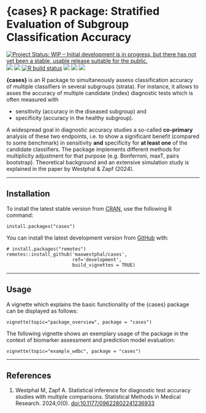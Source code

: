 <!-- README.md is generated from README.Rmd. Please edit that file -->

# {cases} R package: Stratified Evaluation of Subgroup Classification Accuracy

<!-- badges: start -->

[![Project Status: WIP – Initial development is in progress, but there
has not yet been a stable, usable release suitable for the
public.](https://www.repostatus.org/badges/latest/active.svg)](https://www.repostatus.org/#active)
[![](https://img.shields.io/badge/devel%20version-0.1.5-blue.svg)](https://github.com/maxwestphal/cases)
[![](https://www.r-pkg.org/badges/version/cases?color=orange)](https://cran.r-project.org/package=cases)
[![R build
status](https://github.com/maxwestphal/cases/workflows/R-CMD-check/badge.svg)](https://github.com/maxwestphal/cases/actions)
[![](https://codecov.io/gh/maxwestphal/cases/branch/main/graph/badge.svg)](https://codecov.io/gh/maxwestphal/cases)
[![](https://img.shields.io/badge/paper-SMMR-gold.svg)](https://journals.sagepub.com/doi/full/10.1177/09622802241236933)
[![](https://img.shields.io/badge/preprint-arXiv-gold.svg)](https://arxiv.org/abs/2105.13469)
<!-- badges: end -->

**{cases}** is an R package to simultaneously assess classification
accuracy of multiple classifiers in several subgroups (strata). For
instance, it allows to asses the accuracy of multiple candidate (index)
diagnostic tests which is often measured with

-   sensitivity (accuracy in the diseased subgroup) and
-   specificity (accuracy in the healthy subgroup).

A widespread goal in diagnostic accuracy studies a so-called
**co-primary** analysis of these two endpoints, i.e. to show a
significant benefit (compared to some benchmark) in sensitivity **and**
specificity for **at least one** of the candidate classifiers. The
package implements different methods for multiplicity adjustment for
that purpose (e.g. Bonferroni, maxT, pairs bootstrap). Theoretical
background and an extensive simulation study is explained in the paper
by Westphal & Zapf (2024).

------------------------------------------------------------------------

## Installation

To install the latest stable version from
[CRAN](https://cran.r-project.org/), use the following R command:

    install.packages("cases")

You can install the latest development version from
[GitHub](https://github.com/) with:

    # install.packages("remotes")
    remotes::install_github('maxwestphal/cases',
                            ref='development',
                            build_vignettes = TRUE)

------------------------------------------------------------------------

## Usage

A vignette which explains the basic functionality of the {cases} package
can be displayed as follows:

    vignette(topic="package_overview", package = "cases")

The following vignette shows an exemplary usage of the package in the
context of biomarker assessment and prediction model evaluation:

    vignette(topic="example_wdbc", package = "cases")

------------------------------------------------------------------------

## References

1.  Westphal M, Zapf A. Statistical inference for diagnostic test
    accuracy studies with multiple comparisons. Statistical Methods in
    Medical Research. 2024;0(0).
    [doi:10.1177/09622802241236933](https://journals.sagepub.com/doi/full/10.1177/09622802241236933)
